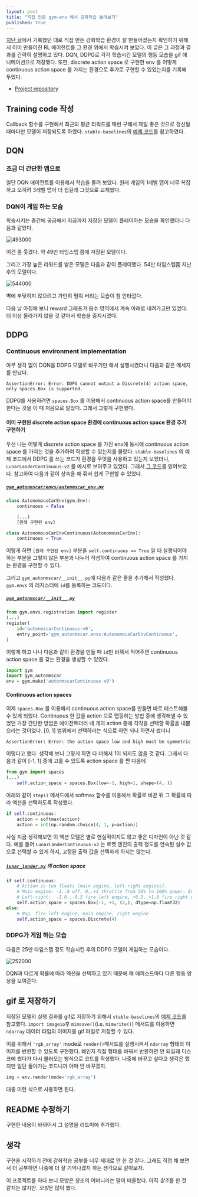 ```yaml
---
layout: post
title: "직접 만든 gym-env 에서 강화학습 돌려보기"
published: true
---
```


[지난 글](https://jueun-park.github.io/2019-07-01/gym-autonmscar)에서 기록했던 대로 직접 만든 강화학습 환경이 잘 만들어졌는지 확인하기 위해서 이미 만들어진 RL 에이전트를 그 환경 위에서 학습시켜 보았다. 이 글은 그 과정과 결과를 간략히 설명하고 있다. DQN, DDPG로 각각 학습시킨 모델의 행동 모습을 gif 애니메이션으로 저장했다. 또한, discrete action space 로 구현한 env 를 어떻게 continuous action space 를 가지는 환경으로 추가로 구현할 수 있었는지를 기록해 두었다.

* [Project repository](https://github.com/Jueun-Park/gym-autonmscar)

## Training code 작성

Callback 함수를 구현해서 최근의 평균 리워드를 매번 구해서 제일 좋은 것으로 갱신될 때마다만 모델이 저장되도록 하였다. `stable-baselines`의 [예제 코드](https://stable-baselines.readthedocs.io/en/master/guide/examples.html#using-callback-monitoring-training)를 참고하였다.

## DQN

### 조금 더 간단한 맵으로

일단 DQN 에이전트를 이용해서 학습을 돌려 보았다. 원래 게임의 1레벨 맵이 너무 복잡하고 오히려 3레벨 맵이 더 쉽길래 그것으로 교체했다.

### DQN이 게임 하는 모습

학습시키는 중간에 궁금해서 지금까지 저장된 모델이 플레이하는 모습을 확인했더니 다음과 같았다.

![493000](https://github.com/Jueun-Park/gym-autonmscar/blob/master/train/dqn-result-gif/atnms-dqn_493000.gif)

이건 좀 웃겼다. 약 49만 타임스텝 쯤에 저장된 모델이다.

그리고 가장 높은 리워드를 받은 모델은 다음과 같이 플레이했다. 54만 타임스텝쯤 지난 후의 모델이다.

![544000](https://github.com/Jueun-Park/gym-autonmscar/blob/master/train/dqn-result-gif/atnms-dqn_544000.gif)

벽에 부딪히지 않으려고 가만히 멈춰 버리는 모습이 참 안타깝다.

다음 날 아침에 보니 reward 그래프가 음수 영역에서 계속 아래로 내려가고만 있었다. 더 이상 올라가지 않을 것 같아서 학습을 중지시켰다.

## DDPG

### Continuous environment implementation

아무 생각 없이 DQN을 DDPG 모델로 바꾸기만 해서 실행시켰더니 다음과 같은 메세지를 만났다.

```console
AssertionError: Error: DDPG cannot output a Discrete(4) action space, only spaces.Box is supported.
```

DDPG를 사용하려면 `spaces.Box` 를 이용해서 continuous action space를 만들어야 한다는 것을 이 때 처음으로 알았다. 그래서 그렇게 구현했다.

#### 이미 구현된 discrete action space 환경에 continuous action space 환경 추가 구현하기

우선 나는 어떻게 discrete action space 를 가진 env에 동시에 continuous action space 를 가지는 것을 추가하여 작성할 수 있는지를 몰랐다. `stable-baselines` 의 예제 코드에서 DDPG 를 쓰는 코드가 환경을 무엇을 사용하고 있는지 보았더니, `LunarLanderContinuous-v2` 를 예시로 보여주고 있었다. 그래서 [그 코드](https://github.com/openai/gym/blob/master/gym/envs/box2d/lunar_lander.py)를 읽어보았다. 참고하여 다음과 같이 상속을 해 줘서 쉽게 구현할 수 있었다.

##### [`gym_autonmscar/envs/autonmscar_env.py`](https://github.com/Jueun-Park/gym-autonmscar/blob/master/gym_autonmscar/envs/autonmscar_env.py)

```python
class AutonomousCarEnv(gym.Env):
    continuous = False

    (...)
    [원래 구현된 env]

class AutonomousCarEnvContinuous(AutonomousCarEnv):
    continuous = True

```

이렇게 하면 `[원래 구현된 env]` 부분을 `self.continuous == True` 일 때 실행되어야 하는 부분을 그렇지 않은 부분과 나누어 작성하여 continuous action space 를 가지는 환경을 구현할 수 있다.

그리고 `gym_autonmscar/__init__.py`에 다음과 같은 줄을 추가해서 작성했다. `gym.envs` 의 레지스터에 `id`를 등록하는 코드이다.

##### [`gym_autonmscar/__init__.py`](https://github.com/Jueun-Park/gym-autonmscar/blob/master/gym_autonmscar/__init__.py)

```python
from gym.envs.registration import register
(...)
register(
    id='autonmscarContinuous-v0',
    entry_point='gym_autonmscar.envs:AutonomousCarEnvContinuous',
)
```

이렇게 하고 나니 다음과 같이 환경을 만들 때 `id`만 바꿔서 적어주면 continuous action space 를 갖는 환경을 생성할 수 있었다.

```python
import gym
import gym_autonmscar
env = gym.make('autonmscarContinuous-v0')
```

#### Continuous action spaces

이제 `spaces.Box` 를 이용해서 continuous action space를 만들면 바로 테스트해볼 수 있게 되었다. Continuous 한 값을 action 으로 맵핑하는 방법 중에 생각해낼 수 있었던 가장 간단한 방법은 에이전트더러 네 개의 action 중에 각각을 선택할 확률을 내뿜으라는 것이었다. [0, 1] 범위에서 선택하라는 식으로 하면 되나 하면서 썼더니

```console
AssertionError: Error: the action space low and high must be symmetric
```

이렇다고 했다. 생각해 보니 그렇게 하면 다 더해서 1이 되지도 않을 것 같다. 그래서 다음과 같이 [-1, 1] 중에 고를 수 있도록 action space 를 짠 다음에

```python
from gym import spaces
(...)
    self.action_space = spaces.Box(low=-1, high=1, shape=(4, ))
```

아래와 같이 `step()` 메서드에서 softmax 함수를 이용해서 확률로 바꾼 뒤 그 확률에 따라 액션을 선택하도록 작성했다.

```python
if self.continuous:
    action = softmax(action)
    action = int(np.random.choice(4, 1, p=action))
```

사실 지금 생각해보면 이 액션 모델은 별로 현실적이지도 않고 좋은 디자인이 아닌 것 같다. 예를 들어 `LunarLanderContinuous-v2` 는 로켓 엔진의 출력 정도를 연속된 실수 값으로 선택할 수 있게 하지, 고정된 출력 값을 선택하게 하지는 않는다.

##### [`lunar_lander.py`](https://github.com/openai/gym/blob/master/gym/envs/box2d/lunar_lander.py) 의 action space

```python
if self.continuous:
    # Action is two floats [main engine, left-right engines].
    # Main engine: -1..0 off, 0..+1 throttle from 50% to 100% power. Engine can't work with less than 50% power.
    # Left-right:  -1.0..-0.5 fire left engine, +0.5..+1.0 fire right engine, -0.5..0.5 off
    self.action_space = spaces.Box(-1, +1, (2,), dtype=np.float32)
else:
    # Nop, fire left engine, main engine, right engine
    self.action_space = spaces.Discrete(4)
```

### DDPG가 게임 하는 모습

다음은 25만 타임스텝 정도 학습시킨 후의 DDPG 모델이 게임하는 모습이다.

![252000](https://github.com/Jueun-Park/gym-autonmscar/blob/master/train/ddpg-result-gif/atnms-ddpg_252000.gif)

DQN과 다르게 확률에 따라 액션을 선택하고 있기 때문에 매 에피소드마다 다른 행동 양상을 보여준다.

## gif 로 저장하기

저장된 모델의 실행 결과를 gif로 저장하기 위해서 `stable-baselines`의 [예제 코드](https://stable-baselines.readthedocs.io/en/master/guide/examples.html#bonus-make-a-gif-of-a-trained-agent)를 참고했다. `import imageio`후 `mimsave()`(i.e. `mimwrite()`) 메서드를 이용하면 `ndarray` 데이터 타입의 이미지를 gif 파일로 저장할 수 있다.

이를 위해서 `'rgb_array'` mode로 `render()`메서드를 실행시켜서 `ndarray` 형태의 이미지를 반환할 수 있도록 구현했다. 왜인지 직접 형태를 바꿔서 반환하면 안 되길래 디스크에 썼다가 다시 불러오는 방식으로 코드를 작성했다. 나중에 바꾸고 싶다고 생각은 했지만 일단 돌아가는 코드니까 아마 안 바꾸겠지.

```python
img = env.render(mode='rgb_array')
```

대충 이런 식으로 사용하면 된다.

## README 수정하기

구현한 내용이 바뀌어서 그 설명을 리드미에 추가했다.

## 생각

구현을 시작하기 전에 강화학습 공부를 너무 제대로 안 한 것 같다. 그래도 직접 해 보면서 더 공부하면 나중에 더 잘 기억나겠지 하는 생각으로 살아보자.

이 프로젝트를 하다 보니 모방은 창조의 어머니라는 말이 떠올랐다. 아직 *창조*를 한 것 같지는 않지만. *모방*은 많이 했다.

